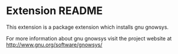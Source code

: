 # Extension README

This extension is a package extension which installs gnu gnowsys.

For more information about gnu gnowsys visit the project website at
http://www.gnu.org/software/gnowsys/

